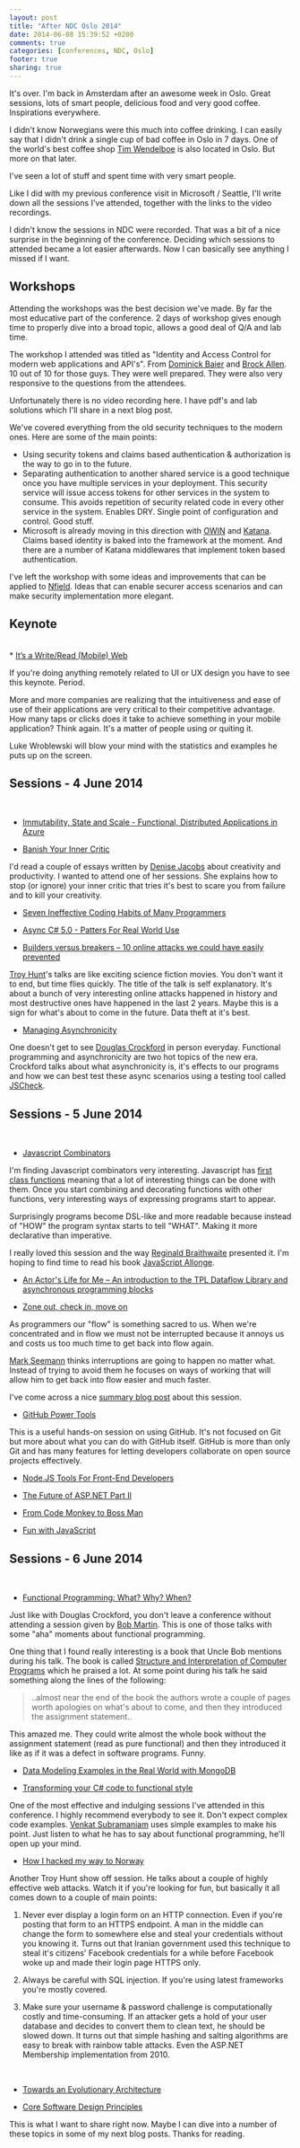 ```yaml
---
layout: post
title: "After NDC Oslo 2014"
date: 2014-06-08 15:39:52 +0200
comments: true
categories: [conferences, NDC, Oslo]
footer: true
sharing: true
---
```


It's over. I'm back in Amsterdam after an awesome week in Oslo. Great sessions, lots of smart people, delicious food and very good coffee. Inspirations everywhere.

I didn't know Norwegians were this much into coffee drinking. I can easily say that I didn't drink a single cup of bad coffee in Oslo in 7 days. One of the world's best coffee shop [Tim Wendelboe](https://timwendelboe.no/) is also located in Oslo. But more on that later.

I've seen a lot of stuff and spent time with very smart people.

Like I did with my previous conference visit in Microsoft / Seattle, I'll write down all the sessions I've attended, together with the links to the video recordings. 

I didn't know the sessions in NDC were recorded. That was a bit of a nice surprise in the beginning of the conference. Deciding which sessions to attended became a lot easier afterwards. Now I can basically see anything I missed if I want.

## Workshops

Attending the workshops was the best decision we've made. By far the most educative part of the conference. 2 days of workshop gives enough time to properly dive into a broad topic, allows a good deal of Q/A and lab time.

The workshop I attended was titled as "Identity and Access Control for modern web applications and API's". From [Dominick Baier](https://twitter.com/leastprivilege) and [Brock Allen](https://twitter.com/BrockLAllen). 10 out of 10 for those guys. They were well prepared. They were also very responsive to the questions from the attendees.

Unfortunately there is no video recording here. I have pdf's and lab solutions which I'll share in a next blog post.

We've covered everything from the old security techniques to the modern ones. Here are some of the main points: 

* Using security tokens and claims based authentication & authorization is the way to go in to the future. 
* Separating authentication to another shared service is a good technique once you have multiple services in your deployment. This security service will issue access tokens for other services in the system to consume. This avoids repetition of security related code in every other service in the system. Enables DRY. Single point of configuration and control. Good stuff.
* Microsoft is already moving in this direction with [OWIN](http://owin.org/) and [Katana](http://www.asp.net/aspnet/overview/owin-and-katana/an-overview-of-project-katana). Claims based identity is baked into the framework at the moment. And there are a number of Katana middlewares that implement token based authentication.

I've left the workshop with some ideas and improvements that can be applied to <a href="http://nfieldmr.com/get-started.aspx" target="_blank">Nfield</a>. Ideas that can enable securer access scenarios and can make security implementation more elegant.

## Keynote
<br>
* <a href="http://vimeo.com/97305189" target="_blank">It’s a Write/Read (Mobile) Web</a>

If you're doing anything remotely related to UI or UX design you have to see this keynote. Period.

More and more companies are realizing that the intuitiveness and ease of use of their applications are very critical to their competitive advantage. How many taps or clicks does it take to achieve something in your mobile application? Think again. It's a matter of people using or quiting it.

Luke Wroblewski will blow your mind with the statistics and examples he puts up on the screen.

## Sessions - 4 June 2014
<br>

* <a href="http://vimeo.com/97315938" target="_blank">Immutability, State and Scale - Functional, Distributed Applications in Azure</a>

* <a href="http://vimeo.com/97318800" target="_blank">Banish Your Inner Critic</a>

I'd read a couple of essays written by [Denise Jacobs](https://twitter.com/denisejacobs) about creativity and productivity. I wanted to attend one of her sessions. She explains how to stop (or ignore) your inner critic that tries it's best to scare you from failure and to kill your creativity.

* <a href="http://vimeo.com/97329157" target="_blank">Seven Ineffective Coding Habits of Many Programmers</a>

* <a href="http://vimeo.com/97337304" target="_blank">Async C# 5.0 - Patters For Real World Use</a>

* <a href="http://vimeo.com/97344528" target="_blank">Builders versus breakers – 10 online attacks we could have easily prevented</a>

[Troy Hunt](https://twitter.com/troyhunt)'s talks are like exciting science fiction movies. You don't want it to end, but time flies quickly. The title of the talk is self explanatory. It's about a bunch of very interesting online attacks happened in history and most destructive ones have happened in the last 2 years. Maybe this is a sign for what's about to come in the future. Data theft at it's best.
<br>

* <a href="http://vimeo.com/97349267" target="_blank">Managing Asynchronicity</a>

One doesn't get to see [Douglas Crockford](http://en.wikipedia.org/wiki/Douglas_Crockford) in person everyday. Functional programming and asynchronicity are two hot topics of the new era. Crockford talks about what asynchronicity is, it's effects to our programs and how we can best test these async scenarios using a testing tool called [JSCheck](http://www.jscheck.org).


## Sessions - 5 June 2014
<br>

* <a href="http://vimeo.com/97408202" target="_blank">Javascript Combinators</a>

I'm finding Javascript combinators very interesting. Javascript has [first class functions](http://en.wikipedia.org/wiki/First-class_function) meaning that a lot of interesting things can be done with them. Once you start combining and decorating functions with other functions, very interesting ways of expressing programs start to appear. 

Surprisingly programs become DSL-like and more readable because instead of "HOW" the program syntax starts to tell "WHAT". Making it more declarative than imperative.

I really loved this session and the way [Reginald Braithwaite](https://twitter.com/raganwald) presented it. I'm hoping to find time to read his book [JavaScript Allonge](http://www.amazon.com/Javascript-Allong%C3%A9-Reginald-Braithwaite-ebook/dp/B00FLKRCVO).

* <a href="http://vimeo.com/97415351" target="_blank">An Actor's Life for Me – An introduction to the TPL Dataflow Library and asynchronous programming blocks</a>

* <a href="http://vimeo.com/97419151" target="_blank">Zone out, check in, move on</a>

As programmers our "flow" is something sacred to us. When we're concentrated and in flow we must not be interrupted because it annoys us and costs us too much time to get back into flow again.

[Mark Seemann](https://twitter.com/ploeh) thinks interruptions are going to happen no matter what. Instead of trying to avoid them he focuses on ways of working that will allow him to get back into flow easier and much faster.

I've come across a nice [summary blog post](http://gallarotti.github.io/digitalian/commentary/how-to-minimize-distractions-recovery-time/) about this session.
<br>

* <a href="http://vimeo.com/97473703" target="_blank">GitHub Power Tools</a>

This is a useful hands-on session on using GitHub. It's not focused on Git but more about what you can do with GitHub itself. GitHub is more than only Git and has many features for letting developers collaborate on open source projects effectively.

* <a href="http://vimeo.com/97501414" target="_blank">Node.JS Tools For Front-End Developers</a>

* <a href="http://vimeo.com/97505678" target="_blank">The Future of ASP.NET Part II</a>

* <a href="http://vimeo.com/97507560" target="_blank">From Code Monkey to Boss Man</a>

* <a href="http://vimeo.com/97454683" target="_blank">Fun with JavaScript</a>

## Sessions - 6 June 2014
<br>

* <a href="http://vimeo.com/84676527" target="_blank">Functional Programming: What? Why? When?</a>

Just like with Douglas Crockford, you don't leave a conference without attending a session given by [Bob Martin](https://twitter.com/unclebobmartin). This is one of those talks with some "aha" moments about functional programming.

One thing that I found really interesting is a book that Uncle Bob mentions during his talk. The book is called [Structure and Interpretation of Computer Programs](http://mitpress.mit.edu/sicp/full-text/book/book.html) which he praised a lot. At some point during his talk he said something along the lines of the following: 

>..almost near the end of the book the authors wrote a couple of pages worth apologies on what's about to come, and then they introduced the assignment statement.. 

This amazed me. They could write almost the whole book without the assignment statement (read as pure functional) and then they introduced it like as if it was a defect in software programs. Funny.

* <a href="http://vimeo.com/97516214" target="_blank">Data Modeling Examples in the Real World with MongoDB</a>

* <a href="http://vimeo.com/97519532" target="_blank">Transforming your C# code to functional style</a>

One of the most effective and indulging sessions I've attended in this conference. I highly recommend everybody to see it. Don't expect complex code examples. [Venkat Subramaniam](https://twitter.com/venkat_s) uses simple examples to make his point. Just listen to what he has to say about functional programming, he'll open up your mind.
<br>

* <a href="http://vimeo.com/97530814" target="_blank">How I hacked my way to Norway</a>

Another Troy Hunt show off session. He talks about a couple of highly effective web attacks. Watch it if you're looking for fun, but basically it all comes down to a couple of main points:

1. Never ever display a login form on an HTTP connection. Even if you're posting that form to an HTTPS endpoint. A man in the middle can change the form to somewhere else and steal your credentials without you knowing it. Turns out that Iranian government used this technique to steal it's citizens' Facebook credentials for a while before Facebook woke up and made their login page HTTPS only.

2. Always be careful with SQL injection. If you're using latest frameworks you're mostly covered.

3. Make sure your username & password challenge is computationally costly and time-consuming. If an attacker gets a hold of your user database and decides to convert them to clean text, he should be slowed down. It turns out that simple hashing and salting algorithms are easy to break with rainbow table attacks. Even the ASP.NET Membership implementation from 2010.
<br>

* <a href="http://vimeo.com/97537675" target="_blank">Towards an Evolutionary Architecture</a>

* <a href="http://vimeo.com/97541185" target="_blank">Core Software Design Principles</a>

This is what I want to share right now. Maybe I can dive into a number of these topics in some of my next blog posts. Thanks for reading.



